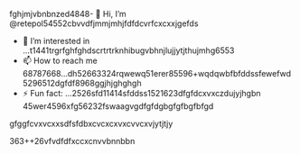 fghjmjvbnbnzed4848- 👋 Hi, I’m @retepol54552cbvvdfjmmjmhjfdfdcvrfcxcxxjgefds
- 👀 I’m interested in ...t1441trgrfghfghdscrtrtrknhibugvbhnjlujjytjthujmhg6553
- 📫 How to reach me 68787668...dh52663324rqwewq51erer85596+wqdqwbfbfddssfewefwd5296512dgfdf8968ggjhjghghgh
- ⚡ Fun fact: ...2526sfd11414sfddss1521623dfgfdcxvxczdujyjhgbn
45wer4596xfg56232fswaagvgdfgfdgbgfgfbgfbfgd
<!---asd22222fgcvb because its `README.md` (tcvfdhis file) appears on your GitHub profile.hgnghhg5x969662xvcxcv4354wkhjhjkjkhqewqehthht5sdf5yjyhg
You can click the Preview link to take a look at your changes.
--->gfggfcvxvcxxsdfsfdbxcvcxcxvxcvvcxvjytjtjy
363++26vfvdfdfxccxcnvvbnnbbn
